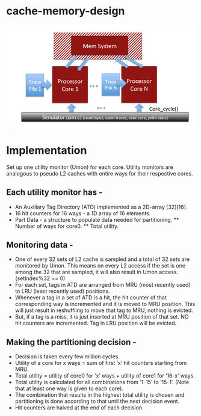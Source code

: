 # cache-memory-design
![alt text](https://github.com/rakeshBelagali/cache-memory-design/blob/master/Screen%20Shot%202018-01-02%20at%207.31.32%20PM.png)

# Implementation

Set up one utility monitor (Umon) for each core.
Utility monitors are analogous to pseudo L2 caches with entire ways for their respective cores.
## Each utility monitor has -
* An Auxiliary Tag Directory (ATD) implemented as a 2D-array [32][16].
* 16 hit counters for 16 ways - a 1D array of 16 elements.
* Part Data - a structure to populate data needed for partitioning.
** Number of ways for core0.
** Total utility.
## Monitoring data - 
* One of every 32 sets of L2 cache is sampled and a total of 32 sets are monitored by Umon. This means on every L2 access if the set is one among the 32 that are sampled, it will also result in Umon access. (setIndex%32 == 0)
* For each set, tags in ATD are arranged from MRU (most recently used) to LRU (least recently used) positions.
* Whenever a tag in a set of ATD is a hit, the hit counter of that corresponding way is incremented and it is moved to MRU position. This will just result in reshuffling to move that tag to MRU, nothing is evicted.
* But, if a tag is a miss, it is just inserted at MRU position of that set. NO hit counters are incremented. Tag in LRU position will be evicted.
## Making the partitioning decision -
* Decision is taken every few million cycles.
* Utility of a core for x ways = sum of first ‘x’ hit counters starting from MRU.
* Total utility =  utility of core0 for ‘x’ ways + utility of core1 for ‘16-x’ ways.
* Total utility is calculated for all combinations from ‘1-15’ to ‘15-1’. (Note that at least one way is given to each core).
* The combination that results in the highest total utility is chosen and partitioning is done according to that until the next decision event.
* Hit counters are halved at the end of each decision.
